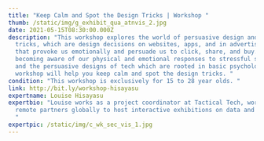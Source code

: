 ```yaml
---
title: "Keep Calm and Spot the Design Tricks | Workshop "
thumb: /static/img/g_exhibit_qua_atnvis_2.jpg
date: 2021-05-15T08:30:00.000Z
description: "This workshop explores the world of persuasive design and design
  tricks, which are design decisions on websites, apps, and in advertisements
  that provoke us emotionally and persuade us to click, share, and buy. By
  becoming aware of our physical and emotional responses to stressful stimuli
  and the persuasive designs of tech which are rooted in basic psychology, this
  workshop will help you keep calm and spot the design tricks. "
condition: "This workshop is exclusively for 15 to 28 year olds. "
link: http://bit.ly/workshop-hisayasu
expertname: Louise Hisayasu
expertbio: "Louise works as a project coordinator at Tactical Tech, working with
  remote partners globally to host interactive exhibitions on data and privacy.
  "
expertpic: /static/img/c_wk_sec_vis_1.jpg
---
```

